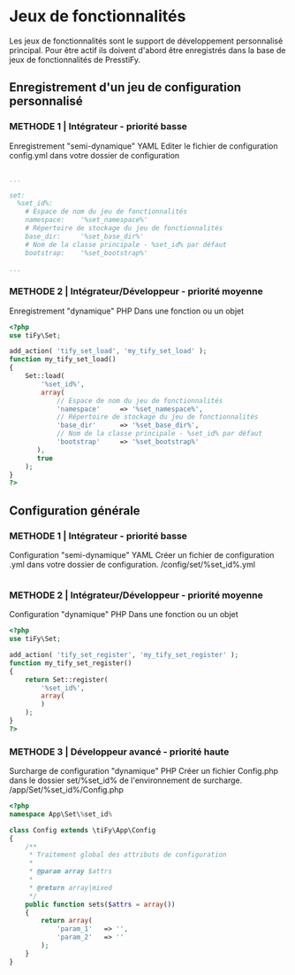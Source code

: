 # Jeux de fonctionnalités

Les jeux de fonctionnalités sont le support de développement personnalisé principal. 
Pour être actif ils doivent d'abord être enregistrés dans la base de jeux de fonctionnalités de PresstiFy.

## Enregistrement d'un jeu de configuration personnalisé

### METHODE 1 | Intégrateur - priorité basse

Enregistrement "semi-dynamique" YAML 
Editer le fichier de configuration config.yml dans votre dossier de configuration

```yml

...

set:
  %set_id%:
  	# Espace de nom du jeu de fonctionnalités
    namespace:    '%set_namespace%'
    # Répertoire de stockage du jeu de fonctionnalités
    base_dir:     '%set_base_dir%'
    # Nom de la classe principale - %set_id% par défaut
    bootstrap:    '%set_bootstrap%'

...

```

### METHODE 2 | Intégrateur/Développeur - priorité moyenne

Enregistrement "dynamique" PHP 
Dans une fonction ou un objet

```php
<?php
use tiFy\Set;

add_action( 'tify_set_load', 'my_tify_set_load' );
function my_tify_set_load()
{
    Set::load(
        '%set_id%',
        array(
		  	// Espace de nom du jeu de fonctionnalités
		    'namespace'		=> '%set_namespace%',
		   	// Répertoire de stockage du jeu de fonctionnalités
		    'base_dir'		=> '%set_base_dir%',
		   	// Nom de la classe principale - %set_id% par défaut
		    'bootstrap'		=> '%set_bootstrap%'	
       ), 
       true
    );
}
?>
```

## Configuration générale

### METHODE 1 | Intégrateur - priorité basse

Configuration "semi-dynamique" YAML 
Créer un fichier de configuration .yml dans votre dossier de configuration.
/config/set/%set_id%.yml

```yml

```

### METHODE 2 | Intégrateur/Développeur - priorité moyenne

Configuration "dynamique" PHP 
Dans une fonction ou un objet

```php
<?php
use tiFy\Set;

add_action( 'tify_set_register', 'my_tify_set_register' );
function my_tify_set_register()
{
    return Set::register(
        '%set_id%',
        array(
        )
    );
}
?>
```

### METHODE 3 | Développeur avancé - priorité haute

Surcharge de configuration "dynamique" PHP
Créer un fichier Config.php dans le dossier set/%set_id% de l'environnement de surcharge.
/app/Set/%set_id%/Config.php

```php
<?php
namespace App\Set\%set_id%

class Config extends \tiFy\App\Config
{
    /**
     * Traitement global des attributs de configuration
     * 
     * @param array $attrs
     * 
     * @return array|mixed
     */
    public function sets($attrs = array())
    {
        return array(
            'param_1'   => '',
            'param_2'   => ''
        );
    }
}
```